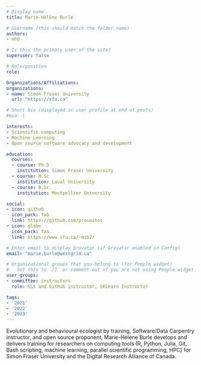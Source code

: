 ```yaml
---
# Display name
title: Marie-Hélène Burle

# Username (this should match the folder name)
authors:
- mhb

# Is this the primary user of the site?
superuser: false

# Role/position
role: 

Organizations/Affiliations:
organizations:
- name: Simon Fraser University
  url: "https://sfu.ca"

# Short bio (displayed in user profile at end of posts)
#bio: |

interests:
- Scientific computing
- Machine Learning
- Open source software advocacy and development

education:
  courses:
  - course: Ph.D
    institution: Simon Fraser University
  - course: M.Sc
    institution: Laval University
  - course: B.Sc.
    institution: Montpellier University

social:
- icon: github
  icon_pack: fab
  link: https://github.com/prosoitos
- icon: globe
  icon_pack: fas
  link: https://www.sfu.ca/~msb2/

# Enter email to display Gravatar (if Gravatar enabled in Config)
email: "marie.burle@westgrid.ca"

# Organizational groups that you belong to (for People widget)
#   Set this to `[]` or comment out if you are not using People widget.
user_groups:
- committee: instructors
  role: Git and GitHub instructor, SKLearn Instructor

tags:
- '2021'
- '2022'
- '2023'
---
```

Evolutionary and behavioural ecologist by training, Software/Data Carpentry instructor, and open source proponent, Marie-Hélène Burle develops and delivers training for researchers on computing tools (R, Python, Julia, Git, Bash scripting, machine learning, parallel scientific programming, HPC) for Simon Fraser University and the Digital Research Alliance of Canada.
